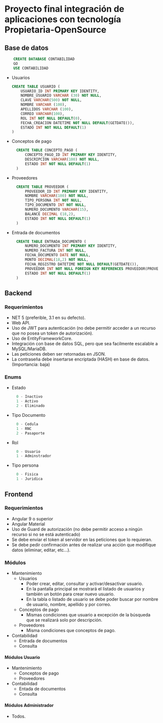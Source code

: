 # Proyecto final integración de aplicaciones con tecnología Propietaria-OpenSource

## Base de datos

```sql
    CREATE DATABASE CONTABILIDAD
    GO
    USE CONTABILIDAD
```

- Usuarios
  ```sql
  CREATE TABLE USUARIO (
      USUARIO_ID INT PRIMARY KEY IDENTITY,
      NOMBRE_USUARIO VARCHAR (30) NOT NULL,
      CLAVE VARCHAR(500) NOT NULL,
      NOMBRE VARCHAR (100),
      APELLIDOS VARCHAR (100),
      CORREO VARCHAR(100),
      ROL INT NOT NULL DEFAULT(0),
      FECHA_CREACION DATETIME NOT NULL DEFAULT(GETDATE()),
      ESTADO INT NOT NULL DEFAULT(1)
  )
  ```

- Conceptos de pago
  
  ```sql
    CREATE TABLE CONCEPTO_PAGO (
        CONCEPTO_PAGO_ID INT PRIMARY KEY IDENTITY,
        DESCRIPCION VARCHAR(100) NOT NULL,
        ESTADO INT NOT NULL DEFAULT(1)
    )
  ```

- Proveedores
  
  ```sql
    CREATE TABLE PROVEEDOR (
        PROVEEDOR_ID INT PRIMARY KEY IDENTITY,
        NOMBRE VARCHAR(100) NOT NULL,
        TIPO_PERSONA INT NOT NULL,
        TIPO_DOCUMENTO INT NOT NULL,
        NUMERO_DOCUMENTO VARCHAR(15),
        BALANCE DECIMAL (18,2),
        ESTADO INT NOT NULL DEFAULT(1)
    )
  ```

- Entrada de documentos

  ```sql
    CREATE TABLE ENTRADA_DOCUMENTO (
        NUMERO_DOCUMENTO INT PRIMARY KEY IDENTITY,
        NUMERO_FACTURA INT NOT NULL,
        FECHA_DOCUMENTO DATE NOT NULL,
        MONTO DECIMAL(18,2) NOT NULL,
        FECHA_REGISTRO DATETIME NOT NULL DEFAULT(GETDATE()),
        PROVEEDOR INT NOT NULL FOREIGN KEY REFERENCES PROVEEDOR(PROVEEDOR_ID),
        ESTADO INT NOT NULL DEFAULT(1)
    )
  ```

## Backend

### Requerimientos
  - NET 5 (preferible, 3.1 en su defecto).
  - Web API.
  - Uso de JWT para autenticación (no debe permitir acceder a un recurso que no posea un token de autorización).
  - Uso de EntityFrameworkCore.
  - Integración con base de datos SQL, pero que sea facilmente escalable a MySQL/MariaDB.
  - Las peticiones deben ser retornadas en JSON.
  - La contraseña debe insertarse encriptada (HASH) en base de datos. (Importancia: baja)

### Enums

- Estado
  ```cs
    0 - Inactivo
    1 - Activo
    2 - Eliminado
  ```
- Tipo Documento
  ```cs
    0 - Cedula
    1 - RNC
    2 - Pasaporte
  ```
- Rol
  ```cs
    0 - Usuario
    1 - Adminstrador
  ```
- Tipo persona
  ```cs
    0 - Fisica
    1 - Juridica
  ```

## Frontend

### Requerimientos
- Angular 9 o superior
- Angular Material
- Uso de Guard de autorización (no debe permitir acceso a ningún recurso si no se está autenticado)
- Se debe enviar el token al servidor en las peticiones que lo requieran.
- Se debe pedir confirmación antes de realizar una acción que modifique datos (eliminar, editar, etc...).


### Módulos
- Mantenimiento
  - Usuarios
    - Poder crear, editar, consultar y activar/desactivar usuario.
    - En la pantalla principal se mostrará el listado de usuarios y también un botón para crear nuevo usuario.
    - En la tabla o listado de usuario se debe poder buscar por nombre de usuario, nombre, apellido y por correo.
  - Conceptos de pago
    - Mismas condiciones que usuario a excepción de la búsqueda que se realizará solo por descripción.
  - Proveedores
    - Misma condiciones que conceptos de pago.
- Contabilidad
  - Entrada de documentos
  - Consulta

#### Módulos Usuario
- Mantenimiento
  - Conceptos de pago
  - Proveedores
- Contabilidad
  - Entada de documentos
  - Consulta

#### Módulos Administrador
- Todos.
